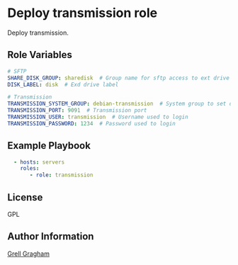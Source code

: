 Deploy transmission role
=========

Deploy transmission.

Role Variables
--------------

```yml
# SFTP
SHARE_DISK_GROUP: sharedisk  # Group name for sftp access to ext drive
DISK_LABEL: disk  # Exd drive label

# Transmission
TRANSMISSION_SYSTEM_GROUP: debian-transmission  # System group to set directory permissions
TRANSMISSION_PORT: 9091  # Transmission port
TRANSMISSION_USER: transmission  # Username used to login
TRANSMISSION_PASSWORD: 1234  # Password used to login
```

Example Playbook
----------------

```yml
  - hosts: servers
    roles:
       - role: transmission
```

License
-------

GPL

Author Information
------------------

[Grell Gragham](https://github.com/ggragham)
